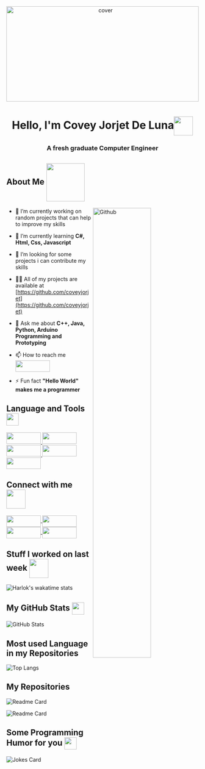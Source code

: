 <div align='center'>
<img width="100%" height = "250px" src="https://raw.githubusercontent.com/rahulbanerjee26/githubProfileReadmeGenerator/main/banners/banner1.gif" alt="cover" />
</div>

<h1 align='center'>Hello, I'm Covey Jorjet De Luna<img align='center' src = "https://raw.githubusercontent.com/rahulbanerjee26/githubProfileReadmeGenerator/main/gifs/wave.gif" width = 50px height='50px'> </h1>

<!-- https://visitor-badge.glitch.me/badge?page_id=coveyjorjet.coveyjorjet -->
<!-- <p align='center'> <img src="https://komarev.com/ghpvc/?username=coveyjorjet&label=Total%20Visitor&style=flat&left_color=green&right_color=red"alt="coveyjorjet" /> </p> -->

<h3 align="center">A fresh graduate Computer Engineer</h3>

<h2> About Me 
<img align='center' src = "https://raw.githubusercontent.com/rahulbanerjee26/githubProfileReadmeGenerator/main/gifs/eatSleepCodeRepeat.gif" width = 100px height='100px'>
</h2>

<img width="55%" align="right" alt="Github" src="https://raw.githubusercontent.com/rahulbanerjee26/githubProfileReadmeGenerator/47a1a7b035154ce002fffc42e803b6ca8acbc4f3/gifs/git-header.svg" />

- 🔭 I’m currently working on random projects that can help to improve my skills

- 🌱 I’m currently learning **C#, Html, Css, Javascript**

- 👯 I’m looking for some projects i can contribute my skills

- 👨‍💻 All of my projects are available at [https://github.com/coveyjorjet](https://github.com/coveyjorjet)

- 💬 Ask me about **C++, Java, Python, Arduino Programming and Prototyping**

- 📫 How to reach me <a href = 'https://www.linkedin.com/in/coveyjorjet/'> <img width = '90px' height='30px' align= 'center' src="https://img.shields.io/badge/Gmail-D14836?style=social&logo=gmail"/>
</a>

- ⚡ Fun fact **"Hello World" makes me a programmer**

<h2> Language and Tools <img align='center' src = "https://raw.githubusercontent.com/rahulbanerjee26/githubProfileReadmeGenerator/main/gifs/code.gif" width = 32px height=32px> </h2>
<a href= https://github.com/coveyjorjet?tab=repositories&q=&type=&language=cpp&sort= > <img width ='90px' height='30px' src ='https://img.shields.io/badge/c++-%2300599C.svg?style=flat&logo=c%2B%2B&logoColor=white'> </a>
<a href= https://github.com/coveyjorjet?tab=repositories&q=&type=&language=java&sort= > <img width ='90px' height='30px' src ='https://img.shields.io/badge/java-%23ED8B00.svg?style=flat&logo=openjdk&logoColor=white'> </a>
<a href= https://github.com/coveyjorjet?tab=repositories&q=&type=&language=python&sort= > <img width ='90px' height='30px' src ='https://img.shields.io/badge/python-3670A0?style=flat&logo=python&logoColor=ffdd54'> </a>
<a href= https://github.com/coveyjorjet?tab=repositories&q=&type=&language=android&sort= > <img width ='90px' height='30px' src ='https://img.shields.io/badge/-Arduino-00979D?style=flat&logo=Arduino&logoColor=white'> </a>
<a href= https://github.com/coveyjorjet?tab=repositories&q=&type=&language=arduino&sort= > <img width ='90px' height='30px' src ='https://img.shields.io/badge/Android-3DDC84?style=flat&logo=android&logoColor=white'> </a>


<h2> Connect with me <img align='center' src='https://raw.githubusercontent.com/rahulbanerjee26/githubProfileReadmeGenerator/main/gifs/handShake.gif' width="50px" height=50px> </h2>

<a href = 'https://www.linkedin.com/in/coveyjorjet/'> <img width = '90px' height='30px' align= 'center' src="https://img.shields.io/badge/linkedin-%230077B5.svg?style=flat&logo=linkedin&logoColor=white"/>
</a> 
<a href = 'https://www.facebook.com/coveyjorjet/'> <img width = '90px' height='30px' align= 'center' src="https://img.shields.io/badge/Facebook-%231877F2.svg?style=flat&logo=Facebook&logoColor=white"/>
</a>
<a href = 'https://m.me/coveyjorjet/'> <img width = '90px' height='30px' align= 'center' src="https://img.shields.io/badge/Messenger-00B2FF?style=flat&logo=messenger&logoColor=white"/>
</a>
<a href = 'https://t.me/coveyjorjet'> <img width = '90px' height='30px' align= 'center' src="https://img.shields.io/badge/Telegram-2CA5E0?style=flat&logo=telegram&logoColor=white"/>
</a>

<h2> Stuff I worked on last week  <img align="center" src = "https://raw.githubusercontent.com/rahulbanerjee26/githubProfileReadmeGenerator/main/gifs/needABreak.gif" width = 50px height= 50px> </h2>

![Harlok's wakatime stats](https://github-readme-stats.vercel.app/api/wakatime?username=coveyjorjet&theme=merko&layout=compact#gh-dark-mode-only)
<br>


<h2> My GitHub Stats <img align='center' src='https://raw.githubusercontent.com/rahulbanerjee26/githubProfileReadmeGenerator/main/gifs/github.gif' width='32px' height=32px> </h2>

![GitHub Stats](https://github-readme-stats.vercel.app/api?username=coveyjorjet&show_icons=true&locale=en&theme=merko&hide=prs,issues#gh-dark-mode-only)

<h2> Most used Language in my Repositories</h2>

![Top Langs](https://github-readme-stats.vercel.app/api/top-langs/?username=coveyjorjet&hide_progress=true&theme=merko#gh-dark-mode-only)

<h2> My Repositories</h2>

![Readme Card](https://github-readme-stats.vercel.app/api/pin/?username=coveyjorjet&repo=Detachable-Arduino-Based-Safety-Helmet-for-Motorcycle-Drivers&theme=merko#gh-dark-mode-only)

![Readme Card](https://github-readme-stats.vercel.app/api/pin/?username=coveyjorjet&repo=coveyjorjet.github.io&theme=merko#gh-dark-mode-only)

<h2> Some Programming Humor for you <img align ='center' src='https://raw.githubusercontent.com/rahulbanerjee26/githubProfileReadmeGenerator/main/gifs/winkFace.gif' width = '32px' height= '32px'></h2>

![Jokes Card](https://readme-jokes.vercel.app/api?theme=dark)
<br>
<!-- <p><img align="center" src="https://github-readme-streak-stats.herokuapp.com/?user=coveyjorjet&" alt="coveyjorjet" /></p>
<br> -->